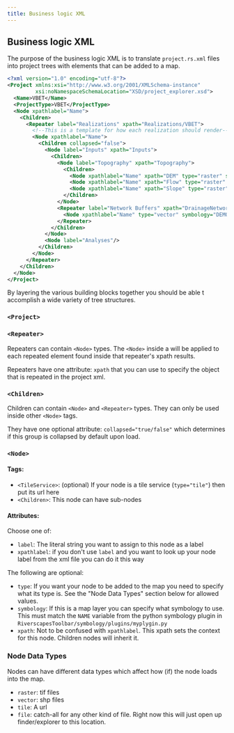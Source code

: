 ```yaml
---
title: Business logic XML
---
```


## Business logic XML

The purpose of the business logic XML is to translate `project.rs.xml` files into project trees with elements that can be added to a map.

``` xml
<?xml version="1.0" encoding="utf-8"?>
<Project xmlns:xsi="http://www.w3.org/2001/XMLSchema-instance"
         xsi:noNamespaceSchemaLocation="XSD/project_explorer.xsd">
  <Name>VBET</Name>
  <ProjectType>VBET</ProjectType>
  <Node xpathlabel="Name">
    <Children>
      <Repeater label="Realizations" xpath="Realizations/VBET">
        <!--This is a template for how each realization should render-->
        <Node xpathlabel="Name">
          <Children collapsed="false">
            <Node label="Inputs" xpath="Inputs">
              <Children>
                <Node label="Topography" xpath="Topography">
                  <Children>
                    <Node xpathlabel="Name" xpath="DEM" type="raster" symbology="DEM"/>
                    <Node xpathlabel="Name" xpath="Flow" type="raster" symbology="Flow"/>
                    <Node xpathlabel="Name" xpath="Slope" type="raster" symbology="SlopePer"/>
                  </Children>
                </Node>
                <Repeater label="Network Buffers" xpath="DrainageNetworks/Network/Buffers/Buffer">
                  <Node xpathlabel="Name" type="vector" symbology="DEMO_singlefill"/>
                </Repeater>
              </Children>
            </Node>
            <Node label="Analyses"/>
          </Children>
        </Node>
      </Repeater>
    </Children>
  </Node>
</Project>
```

By layering the various building blocks together you should be able t accomplish a wide variety of tree structures.

### `<Project>`

### `<Repeater>`

Repeaters can contain `<Node>` types. The `<Node>` inside a will be applied to each repeated element found inside that repeater's xpath results.

Repeaters have one attribute: `xpath` that you can use to specify the object that is repeated in the project xml.

### `<Children>`

Children can contain `<Node>` and `<Repeater>` types. They can only be used inside other `<Node>` tags.

They have one optional attribute: `collapsed="true/false"` which determines if this group is collapsed by default upon load.

### `<Node>`

#### Tags:

* `<TileService>`: (optional) If your node is a tile service (`type="tile"`) then put its url here
* `<Children>`: This node can have sub-nodes

#### Attributes:

Choose one of:
* `label`: The literal string you want to assign to this node as a label
* `xpathlabel`: if you don't use `label` and you want to look up your node label from the xml file you can do it this way

The following are optional:
* `type`: If you want your node to be added to the map you need to specify what its type is. See the "Node Data Types" section below for allowed values.
* `symbology`: If this is a map layer you can specify what symbology to use. This must match the `NAME` variable from the python symbology plugin in `RiverscapesToolbar/symbology/plugins/myplygin.py`
* `xpath`: Not to be confused with `xpathlabel`. This xpath sets the context for this node. Children nodes will inherit it.


### Node Data Types

Nodes can have different data types which affect how (if) the node loads into the map.

* `raster`: tif files
* `vector`: shp files
* `tile`: A url
* `file`: catch-all for any other kind of file. Right now this will just open up finder/explorer to this location.